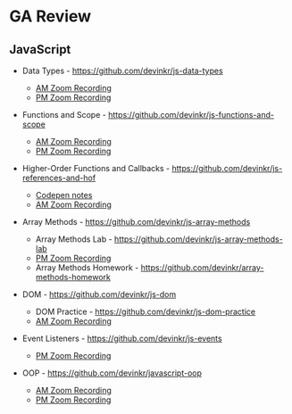 # GA Review

## JavaScript

* Data Types - https://github.com/devinkr/js-data-types
  - [AM Zoom Recording](https://generalassembly.zoom.us/rec/share/lwb77fD2VqmBHJnkw5UDjvZsL3LtpNzu05vn1mtd0ris3DjOfsClFEptz1krkHD1.IkNrUfJXcnuXm5va?startTime=1652371207000)
  - [PM Zoom Recording](https://generalassembly.zoom.us/rec/share/lwb77fD2VqmBHJnkw5UDjvZsL3LtpNzu05vn1mtd0ris3DjOfsClFEptz1krkHD1.IkNrUfJXcnuXm5va?startTime=1652387467000)

* Functions and Scope - https://github.com/devinkr/js-functions-and-scope
  - [AM Zoom Recording](https://generalassembly.zoom.us/rec/share/coVv1b_MOWkpPZnFxcziUvjnEkuIBpxXSpjap1Cz1KyRc0bv0tLgU2eLSgOD2hlh.Pu9NIwpAoVu525Zi?startTime=1652716889000)
  - [PM Zoom Recording](https://generalassembly.zoom.us/rec/share/coVv1b_MOWkpPZnFxcziUvjnEkuIBpxXSpjap1Cz1KyRc0bv0tLgU2eLSgOD2hlh.Pu9NIwpAoVu525Zi?startTime=1652733135000)

* Higher-Order Functions and Callbacks - https://github.com/devinkr/js-references-and-hof
  - [Codepen notes](https://codepen.io/esin87/pen/BaYWdEL?editors=0012)
  - [AM Zoom Recording](https://generalassembly.zoom.us/rec/share/OuL3JZO4QjbxKixmOWvYGw5t8HKkHs1_irnwSVV9KhvMmbiV5sPptA6_qUKFP92v.5KkErrN4q18pnT_v?startTime=1652803278000)

* Array Methods - https://github.com/devinkr/js-array-methods
  - Array Methods Lab - https://github.com/devinkr/js-array-methods-lab
  - [PM Zoom Recording](https://generalassembly.zoom.us/rec/share/coVv1b_MOWkpPZnFxcziUvjnEkuIBpxXSpjap1Cz1KyRc0bv0tLgU2eLSgOD2hlh.Pu9NIwpAoVu525Zi?startTime=1652733135000)
  - Array Methods Homework - https://github.com/devinkr/array-methods-homework

* DOM - https://github.com/devinkr/js-dom
  - DOM Practice - https://github.com/devinkr/js-dom-practice
  - [AM Zoom Recording](https://generalassembly.zoom.us/rec/share/Q8nycuhGhq1UdcYDTVbxfIMlV-cCAJ4c0eyQe3A2GMzeW2WEyFF49RPVDvQLN6rZ.-U3iesVWURyuokOE?startTime=1652889636000)

* Event Listeners - https://github.com/devinkr/js-events
  - [PM Zoom Recording](https://generalassembly.zoom.us/rec/share/AA60PdwkivpyyeSiOPMLdPIHgZGQr7ihBi9unvBcn_MNgzRcg8RzR6XCZySxNr7a.p-Xvj6D0rIL7hZw0?startTime=1652913615000)

* OOP - https://github.com/devinkr/javascript-oop
  - [AM Zoom Recording](https://generalassembly.zoom.us/rec/share/atWAbH2LAXuBoeMv79OvzAmyZuNisj6rfJ3rVzcX35e_le1JLVhMp_5dbLlDZhZR.U0QQRwQfNqs1lhdn?startTime=1653062462000)
  - [PM Zoom Recording](https://generalassembly.zoom.us/rec/share/atWAbH2LAXuBoeMv79OvzAmyZuNisj6rfJ3rVzcX35e_le1JLVhMp_5dbLlDZhZR.U0QQRwQfNqs1lhdn?startTime=1653078719000)
